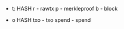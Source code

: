 - t:<txid>
HASH
r - rawtx
p - merkleproof
b - block


- o<outpoint>
HASH
txo - txo
spend - spend

    
